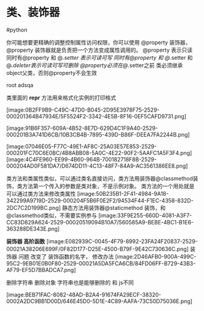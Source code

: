 # 类、装饰器
#python

你可能想要更精确的调整控制属性访问权限，你可以使用 @property 装饰器，@property 装饰器就是负责把一个方法变成属性调用的。
@property 表示只读
同时有@property 和 @*.setter 表示可读可写
同时有@property 和 @*.setter 和 @*.deleter表示可读可写可删除
@property必须在@*.setter之前
类必须继承object父类，否则@property不会生效

root
adsqa

类里面的
__repr__ 方法用来格式化实例的打印格式


[image:0B2FF9B9-C49C-47D0-B045-2D95E3978F75-2529-000201364B47934E/5F5524F2-3342-4E5B-8F16-0EF5CAFD9731.png]


[image:91B6F357-609A-4B52-8E7D-629D4C1F9A40-2529-000201B3A741D6CB/10B3CB4B-7895-439D-B86F-DEEA7FA2244B.png]

[image:07046E05-F77C-49E1-AF8C-25A03E57E853-2529-000201FC70C6E0BC/4B8ABB08-5A0C-4E22-90F2-5AAFC1A5F3F4.png]
[image:4C4FE960-EE99-4B60-964B-700182718F8B-2529-000204AD0F581DA7/D674DD11-4C13-48F7-84A9-AC3561386EE8.png]

类方法和类属性类似，可以通过类名直接访问，类方法用装饰器@classmethod装饰，类方法第一个传入的参数是类对象，不是示例对象。
类方法的一个用处就是可以通过类方法来修改类属性
[image:50B235B1-2F41-4984-9A18-342299A9719D-2529-000204F5B6F0E2F2/94534F44-F1EC-4358-832D-2DC7C2D199BC.png]
静态方法用装饰器@staticmethod 装饰，和@classmethod类似，不需要实例参与
[image:33F9E255-660D-4081-A3F7-CC83D829A624-2529-00020519094B10A7/560585A9-BEBE-4BC1-B1E6-363288DE343E.png]

**装饰器 高阶函数**
[image:E082939C-0045-4F79-8992-23FA24F20837-2529-00021A38206E699F/0F82D177-D25E-4500-B79F-9E42C730636C.png]
装饰器 问题 改变了 装饰函数的名字， 修改办法
[image:2D46AFB0-900A-499C-95C2-9EB01E0B0F80-2529-00021A5DA5FCA6CB/84FD06FF-B729-43B3-AF79-EF5D7BBADCA7.png]

删除字符串 删除对象
字符串也是能够删除的 和 js不同

[image:BEB71FAC-8082-48AD-B2A4-91674FA29ECF-38320-0002A2DC9BB1D00D/646E45D0-5D1E-4C89-AAFA-73C50D75036E.png]






